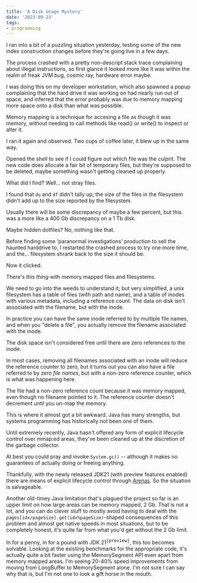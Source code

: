 ```yaml
---
title: 'A Disk Usage Mystery'
date: '2023-09-23'
tags:
- programming
---
```


I ran into a bit of a puzzling situation yesterday, testing some of the new index construction changes before they're going live in a few days. 

The process crashed with a pretty non-descript stack trace complaining about illegal instructions, so first glance it looked more like it was within the realm of freak JVM bug, cosmic ray, hardware error maybe.  

I was doing this on my developer workstation, which also spawned a popup complaining that the hard drive it was working on had nearly run out of space, and inferred that the error probably was due to memory mapping more space onto a disk than what was possible.  

Memory mapping is a technique for accesing a file as though it was memory, without needing to call methods like read() or write() to inspect or alter it. 

I ran it again and observed.  Two cups of coffee later, it blew up in the same way.  

Opened the shell to see if I could figure out which file was the culprit.  The new code does allocate a fair bit of temporary files, but they're supposed to be deleted, maybe something wasn't getting cleaned up properly.

What did I find?  Well... not stray files.  

I found that `du` and `df` didn't tally up; the size of the files in the filesystem didn't add up to the size reported by the filesystem.

Usually there will be some discrepancy of maybe a few percent, but this was a more like a 400 Gb discrepancy on a 1 Tb disk.  

Maybe hidden dotfiles?  No, nothing like that.  

Before finding some 'paranormal investigations' production to sell the haunted harddrive to, I restarted the crashed process to try one more time, and the... filesystem shrank back to the size it should be. 

Now it clicked. 

There's *this thing* with memory mapped files and filesystems. 

We need to go into the weeds to understand it; but very simplified, a unix filesystem has a table of files (with path and name), and a table of inodes with various metadata, including a reference count.  The data on disk isn't associated with the filename, but with the inode. 

In practice you can have the same inode referred to by multiple file names, and when you "delete a file", you actually remove the filename associated with the inode. 

The disk space isn't considered free until there are zero references to the inode. 

In most cases, removing all filenames associated with an inode will reduce the reference counter to zero, but it turns out you can also have a file referred to by zero *file names*, but with a non-zero reference counter, which is what was happening here.  

The file had a non-zero reference count because it was memory mapped, even though no filename pointed to it.   The reference counter doesn't decrement until you un-map the memory.

This is where it almost got a bit awkward.  Java has many strengths, but systems programming has historically not been one of them.

Until extremely recently, Java hasn't offered any form of explicit lifecycle control over mmap:ed areas, they've been cleaned up at the discretion of the garbage collector.  

At best you could pray and invoke `System.gc()` -- although it makes no guarantees of actually doing or freeing anything.

Thankfully, with the newly released JDK21 (with preview features enabled) there are means of explicit lifecycle control through <a href="https://docs.oracle.com/en/java/javase/21/docs/api/java.base/java/lang/foreign/Arena.html">Arenas</a>.  So the situation is salvageable.

Another old-timey Java limitation that's plagued the project so far is an upper limit on how large areas can be memory mapped, 2 Gb.  That is not a lot, and you can do clever stuff to mostly avoid having to deal with the `pages[idx/pageSize].get(idx%pageSize)`-shaped consequences of this problem and almost get native speeds in most situations, but to be completely honest, it's quite far from what you'd get without the 2 Gb limit.

In for a penny, in for a pound with JDK 21<sup><tt>[preview]</tt></sup>, this too becomes solvable.  Looking at the existing benchmarks for the appropriate code, it's actually quite a bit faster using the MemorySegment API even apart from memory mapped areas. I'm seeing 20-40% speed improvements from moving from LongBuffer to MemorySegment alone.   I'm not sure I can say why that is, but I'm not one to look a gift horse in the mouth.
